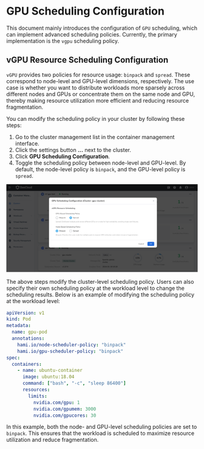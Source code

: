 # GPU Scheduling Configuration

This document mainly introduces the configuration of `GPU` scheduling, which can implement
advanced scheduling policies. Currently, the primary implementation is the `vgpu` scheduling policy.

## vGPU Resource Scheduling Configuration

`vGPU` provides two policies for resource usage: `binpack` and `spread`. These correspond to node-level
and GPU-level dimensions, respectively. The use case is whether you want to distribute workloads more
sparsely across different nodes and GPUs or concentrate them on the same node and GPU,
thereby making resource utilization more efficient and reducing resource fragmentation.

You can modify the scheduling policy in your cluster by following these steps:

1. Go to the cluster management list in the container management interface.
2. Click the settings button **...** next to the cluster.
3. Click **GPU Scheduling Configuration**.
4. Toggle the scheduling policy between node-level and GPU-level. By default,
   the node-level policy is `binpack`, and the GPU-level policy is `spread`.

![vgpu-scheduler](./images/vgpu-sc.png)

The above steps modify the cluster-level scheduling policy. Users can also specify their own
scheduling policy at the workload level to change the scheduling results. Below is an example
of modifying the scheduling policy at the workload level:

```yaml
apiVersion: v1
kind: Pod
metadata:
  name: gpu-pod
  annotations:
    hami.io/node-scheduler-policy: "binpack"
    hami.io/gpu-scheduler-policy: "binpack"
spec:
  containers:
    - name: ubuntu-container
      image: ubuntu:18.04
      command: ["bash", "-c", "sleep 86400"]
      resources:
        limits:
          nvidia.com/gpu: 1
          nvidia.com/gpumem: 3000
          nvidia.com/gpucores: 30
```

In this example, both the node- and GPU-level scheduling policies are set to `binpack`.
This ensures that the workload is scheduled to maximize resource utilization and reduce fragmentation.
